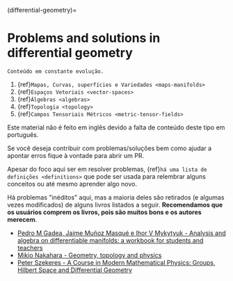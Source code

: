 (differential-geometry)=
# Problems and solutions in differential geometry

```{note}
Conteúdo em constante evolução.
```

1. {ref}`Mapas, Curvas, superfícies e Variedades <maps-manifolds>`
2. {ref}`Espaços Vetoriais <vector-spaces>`
3. {ref}`Álgebras <algebras>`
4. {ref}`Topologia <topology>`
5. {ref}`Campos Tensoriais Métricos <metric-tensor-fields>`

Este material não é feito em inglês devido a falta de conteúdo deste tipo em português.

Se você deseja contribuir com problemas/soluções bem como ajudar a apontar erros fique à vontade para abrir um PR.

Apesar do foco aqui ser em resolver problemas, {ref}`há uma lista de definições <definitions>` que pode ser usada para relembrar alguns conceitos ou até mesmo aprender algo novo.

Há problemas "inéditos" aqui, mas a maioria deles são retirados (e algumas vezes modificados) de alguns livros listados a seguir. **Recomendamos que os usuários comprem os livros, pois são muitos bons e os autores merecem**.
 - [Pedro M Gadea, Jaime Muñoz Masqué e Ihor V Mykytyuk -  Analysis and algebra on differentiable manifolds: a workbook for students and teachers](https://www.amazon.com.br/Analysis-Algebra-Differentiable-Manifolds-Workbook/dp/9400793308)
 - [Mikio Nakahara - Geometry, topology and physics](https://www.amazon.com.br/Geometry-Topology-Physics-Second-Nakahara/dp/1138413364)
 - [Peter Szekeres - A Course in Modern Mathematical Physics: Groups, Hilbert Space and Differential Geometry](https://www.amazon.com.br/Course-Modern-Mathematical-Physics-Differential/dp/0521829607)

 ```{bibliography}
```